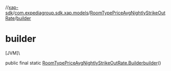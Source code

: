 //[xap-sdk](../../../index.md)/[com.expediagroup.sdk.xap.models](../index.md)/[RoomTypePriceAvgNightlyStrikeOutRate](index.md)/[builder](builder.md)

# builder

[JVM]\

public final static [RoomTypePriceAvgNightlyStrikeOutRate.Builder](-builder/index.md)[builder](builder.md)()
